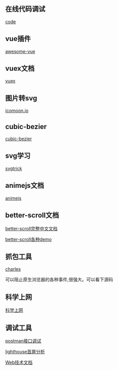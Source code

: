 
在线代码调试
------------
[code](https://codesandbox.io/s/vue)

vue插件
------------
[awesome-vue](https://github.com/vuejs/awesome-vue)

vuex文档
------------
[vuex](https://vuex.vuejs.org/zh/api/#createnamespacedhelpers)

图片转svg
------------
[icomoon.io](https://icomoon.io/)

cubic-bezier
------------
[cubic-bezier](http://cubic-bezier.com/#0.165,0.84,0.44,1)

svg学习
------------
[svgtrick](http://svgtrick.com/)

animejs文档
------------
[animejs](http://animejs.com/documentation/#basicTimeline)

better-scroll文档
------------
[better-scroll完整中文文档](https://ustbhuangyi.github.io/better-scroll/doc/zh-hans/options.html#preventdefaultexception)

[better-scroll各种demo](https://ustbhuangyi.github.io/better-scroll/#/examples/full-page-vertical-slide/en)

抓包工具
------------
[charles](https://pan.baidu.com/s/1nQgt1LBEj7WNLY48nc6eBQ)

可以阻止原生浏览器的各种事件,很强大。可以看下源码

科学上网
------------
[科学上网](https://github.com/bannedbook/fanqiang/wiki)

调试工具
------------
[postman接口调试](https://www.getpostman.com/)

[lighthouse首屏分析](https://chrome.google.com/webstore/detail/lighthouse/blipmdconlkpinefehnmjammfjpmpbjk?hl=zh-CN)

[Web技术文档](https://developer.mozilla.org/zh-CN/docs/Web)

